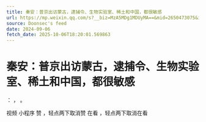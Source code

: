 ```yaml
---
title: 秦安：普京出访蒙古，逮捕令、生物实验室、稀土和中国，都很敏感
url: https://mp.weixin.qq.com/s?__biz=MzA5MDg1MDUyMA==&mid=2650473075&idx=1&sn=c2214c6a61c22b41174b9fc0bea7e1bb
source: Doonsec's feed
date: 2024-09-06
fetch_date: 2025-10-06T18:20:01.569863
---
```


# 秦安：普京出访蒙古，逮捕令、生物实验室、稀土和中国，都很敏感

：
，
。

视频
小程序
赞
，轻点两下取消赞
在看
，轻点两下取消在看